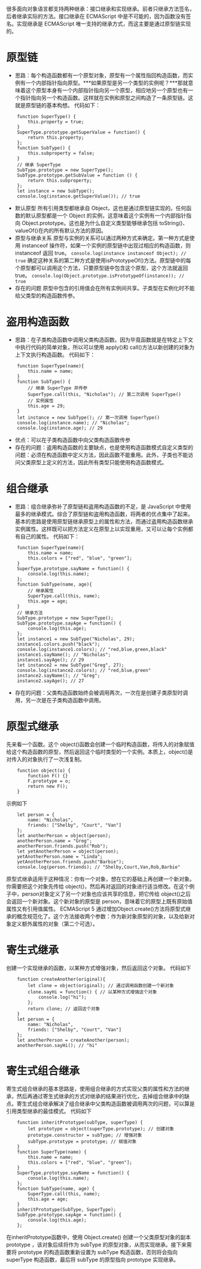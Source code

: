 很多面向对象语言都支持两种继承：接口继承和实现继承。前者只继承方法签名，后者继承实际的方法。接口继承在 ECMAScript 中是不可能的，因为函数没有签名。实现继承是 ECMAScript 唯一支持的继承方式，而这主要是通过原型链实现的。

# 原型链
* 思路：每个构造函数都有一个原型对象，原型有一个属性指回构造函数，而实例有一个内部指针指向原型。***如果原型是另一个类型的实例呢？***那就意味着这个原型本身有一个内部指针指向另一个原型，相应地另一个原型也有一个指针指向另一个构造函数。这样就在实例和原型之间构造了一条原型链。这就是原型链的基本构想。
代码如下：
```
    function SuperType() {
        this.property = true;
    }
    SuperType.prototype.getSuperValue = function() {
        return this.property;
    };
    function SubType() {
        this.subproperty = false;
    }
    // 继承 SuperType
    SubType.prototype = new SuperType();
    SubType.prototype.getSubValue = function () {
        return this.subproperty;
    };
    let instance = new SubType();
    console.log(instance.getSuperValue()); // true
```
* 默认原型
所有引用类型都继承自 Object，这也是通过原型链实现的。任何函数的默认原型都是一个 Object 的实例，这意味着这个实例有一个内部指针指向 Object.prototype。这也是为什么自定义类型能够继承包括 toString()、valueOf()在内的所有默认方法的原因。
* 原型与继承关系
原型与实例的关系可以通过两种方式来确定。第一种方式是使用 instanceof 操作符，如果一个实例的原型链中出现过相应的构造函数，则 instanceof 返回 true。
`console.log(instance instanceof Object); // true`
确定这种关系的第二种方式是使用isPrototypeOf()方法。原型链中的每个原型都可以调用这个方法，只要原型链中包含这个原型，这个方法就返回 true。
`console.log(Object.prototype.isPrototypeOf(instance)); // true`
* 存在的问题
原型中包含的引用值会在所有实例间共享。子类型在实例化时不能给父类型的构造函数传参。
# 盗用构造函数
* 思路：在子类构造函数中调用父类构造函数。因为毕竟函数就是在特定上下文中执行代码的简单对象，所以可以使用 apply()和 call()方法以新创建的对象为上下文执行构造函数。
代码如下：
```
    function SuperType(name){
        this.name = name;
    }
    function SubType() {
        // 继承 SuperType 并传参
        SuperType.call(this, "Nicholas"); // 第二次调用 SuperType()
        // 实例属性
        this.age = 29;
    }
    let instance = new SubType(); // 第一次调用 SuperType()
    console.log(instance.name); // "Nicholas";
    console.log(instance.age); // 29 
```
* 优点：可以在子类构造函数中向父类构造函数传参
* 存在的问题：盗用构造函数的主要缺点，也是使用构造函数模式自定义类型的问题：必须在构造函数中定义方法，因此函数不能重用。此外，子类也不能访问父类原型上定义的方法，因此所有类型只能使用构造函数模式。
# 组合继承
* 思路：组合继承弥补了原型链和盗用构造函数的不足，是 JavaScript 中使用最多的继承模式。综合了原型链和盗用构造函数，将两者的优点集中了起来。基本的思路是使用原型链继承原型上的属性和方法，而通过盗用构造函数继承实例属性。这样既可以把方法定义在原型上以实现重用，又可以让每个实例都有自己的属性。
代码如下：
```
    function SuperType(name){
        this.name = name;
        this.colors = ["red", "blue", "green"];
    }
    SuperType.prototype.sayName = function() {
        console.log(this.name);
    };
    function SubType(name, age){
        // 继承属性
        SuperType.call(this, name);
        this.age = age;
    }
    // 继承方法
    SubType.prototype = new SuperType();
    SubType.prototype.sayAge = function() {
        console.log(this.age);
    };
    let instance1 = new SubType("Nicholas", 29);
    instance1.colors.push("black");
    console.log(instance1.colors); // "red,blue,green,black"
    instance1.sayName(); // "Nicholas";
    instance1.sayAge(); // 29
    let instance2 = new SubType("Greg", 27);
    console.log(instance2.colors); // "red,blue,green"
    instance2.sayName(); // "Greg";
    instance2.sayAge(); // 27 
```
* 存在的问题：父类构造函数始终会被调用两次，一次在是创建子类原型时调用，另一次是在子类构造函数中调用。
# 原型式继承
先来看一个函数。这个 object()函数会创建一个临时构造函数，将传入的对象赋值给这个构造函数的原型，然后返回这个临时类型的一个实例。本质上，object()是对传入的对象执行了一次浅复制。
```
    function object(o) {
        function F() {}
        F.prototype = o;
        return new F();
    } 
```
示例如下
```
    let person = {
        name: "Nicholas",
        friends: ["Shelby", "Court", "Van"]
    };
    let anotherPerson = object(person);
    anotherPerson.name = "Greg";
    anotherPerson.friends.push("Rob");
    let yetAnotherPerson = object(person);
    yetAnotherPerson.name = "Linda";
    yetAnotherPerson.friends.push("Barbie");
    console.log(person.friends); // "Shelby,Court,Van,Rob,Barbie"
```
原型式继承适用于这种情况：你有一个对象，想在它的基础上再创建一个新对象。 你需要把这个对象先传给 object()，然后再对返回的对象进行适当修改。在这个例子中，person对象定义了另一个对象也应该共享的信息，把它传给 object()之后会返回一个新对象。这个新对象的原型是 person，意味着它的原型上既有原始值属性又有引用值属性。
ECMAScript 5 通过增加Object.create()方法将原型式继承的概念规范化了。这个方法接收两个参数：作为新对象原型的对象，以及给新对象定义额外属性的对象（第二个可选）。
# 寄生式继承
创建一个实现继承的函数，以某种方式增强对象，然后返回这个对象。
代码如下
```
    function createAnother(original){
        let clone = object(original); // 通过调用函数创建一个新对象
        clone.sayHi = function() { // 以某种方式增强这个对象
            console.log("hi");
        };
        return clone; // 返回这个对象
    } 
    let person = {
        name: "Nicholas",
        friends: ["Shelby", "Court", "Van"]
    };
    let anotherPerson = createAnother(person);
    anotherPerson.sayHi(); // "hi"
```
# 寄生式组合继承
寄生式组合继承的基本思路是，使用组合继承的方式实现父类的属性和方法的继承，然后再通过寄生式继承的方式对继承的结果进行优化，去掉组合继承中的缺点。寄生式组合继承解决了组合继承中父类构造函数被调用两次的问题，可以算是引用类型继承的最佳模式。
代码如下
```
    function inheritPrototype(subType, superType) {
        let prototype = object(superType.prototype); // 创建对象
        prototype.constructor = subType; // 增强对象
        subType.prototype = prototype; // 赋值对象
    } 
    function SuperType(name) {
        this.name = name;
        this.colors = ["red", "blue", "green"];
    }
    SuperType.prototype.sayName = function() {
        console.log(this.name);
    };
    function SubType(name, age) {
        SuperType.call(this, name);
        this.age = age;
    }
    inheritPrototype(SubType, SuperType);
    SubType.prototype.sayAge = function() {
        console.log(this.age);
    }; 
```
在inheritPrototype函数中，使用 Object.create() 创建一个父类原型对象的副本 prototype ，该对象后续将作为 subType 的原型对象，从而实现继承。接下来需要将 prototype 的构造函数重新设置为 subType 构造函数，否则将会指向 superType 构造函数，最后将 subType 的原型指向 prototype 实现继承。
